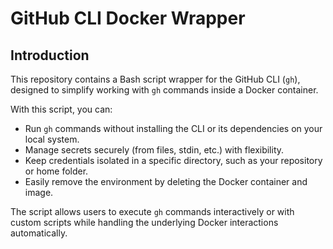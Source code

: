# GitHub CLI Docker Wrapper

## Introduction
This repository contains a Bash script wrapper for the GitHub CLI (`gh`), designed to simplify working with `gh` commands inside a Docker container. 

With this script, you can:
- Run `gh` commands without installing the CLI or its dependencies on your local system.
- Manage secrets securely (from files, stdin, etc.) with flexibility.
- Keep credentials isolated in a specific directory, such as your repository or home folder.
- Easily remove the environment by deleting the Docker container and image.

The script allows users to execute `gh` commands interactively or with custom scripts while handling the underlying Docker interactions automatically.
